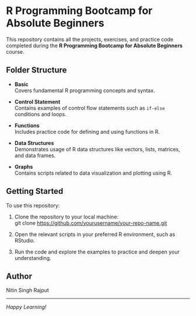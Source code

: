 # R Programming Bootcamp for Absolute Beginners

This repository contains all the projects, exercises, and practice code completed during the **R Programming Bootcamp for Absolute Beginners** course.

## Folder Structure

- **Basic**  
  Covers fundamental R programming concepts and syntax.

- **Control Statement**  
  Contains examples of control flow statements such as `if-else` conditions and loops.

- **Functions**  
  Includes practice code for defining and using functions in R.

- **Data Structures**  
  Demonstrates usage of R data structures like vectors, lists, matrices, and data frames.

- **Graphs**  
  Contains scripts related to data visualization and plotting using R.

## Getting Started

To use this repository:

1. Clone the repository to your local machine:  
  git clone https://github.com/yourusername/your-repo-name.git

2. Open the relevant scripts in your preferred R environment, such as RStudio.

3. Run the code and explore the examples to practice and deepen your understanding.

## Author

Nitin Singh Rajput

---

*Happy Learning!*



